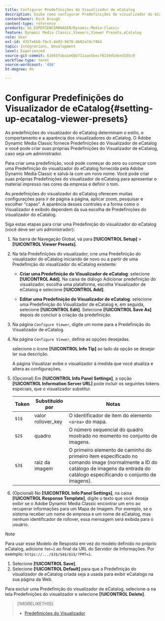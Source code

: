 ```yaml
---
title: Configurar Predefinições do Visualizador de eCatalog
description: Saiba como configurar Predefinições do visualizador do eCatalog no Adobe Dynamic Media Classic.
contentOwner: Rick Brough
content-type: reference
products: SG_EXPERIENCEMANAGER/Dynamic-Media-Classic
feature: Dynamic Media Classic,Viewers,Viewer Presets,eCatalog
role: User
exl-id: 4357e6b8-fbc5-4e93-9476-db92a7dc7464
topic: Integrations, Development
level: Experienced
source-git-commit: 61665faba1e6bb711aae5becf0150d1ebe3105c0
workflow-type: tm+mt
source-wordcount: '458'
ht-degree: 0%

---
```


# Configurar Predefinições do Visualizador de eCatalog{#setting-up-ecatalog-viewer-presets}

As predefinições do visualizador do eCatalog determinam o estilo, o comportamento e a aparência dos visualizadores do eCatalog. O Adobe Dynamic Media Classic fornece Predefinições do Visualizador de eCatalog e você pode criar suas próprias Predefinições do Visualizador de eCatalog, caso seja um administrador.

Para criar uma predefinição, você pode começar do zero ou começar com uma Predefinição do visualizador do eCatalog fornecida pela Adobe Dynamic Media Classic e salvá-la com um novo nome. Você pode criar suas próprias Predefinições do visualizador de eCatalog para apresentar o material impresso nas cores da empresa e definir o tom.

As predefinições do visualizador do eCatalog oferecem muitas configurações para ir de página a página, aplicar zoom, pesquisar e escolher &quot;capas&quot;. A aparência desses controles e a forma como o Visualizador é exibido dependem da sua escolha de Predefinições do visualizador do eCatalog.

Siga estas etapas para criar uma Predefinição do visualizador do eCatalog (você deve ser um administrador):

1. Na barra de Navegação Global, vá para **[!UICONTROL Setup]** > **[!UICONTROL Viewer Presets]**.
1. Na tela Predefinições do visualizador, crie uma Predefinição do visualizador do eCatalog iniciando de novo ou a partir de uma Predefinição do visualizador do eCatalog existente:

   * **Criar uma Predefinição do Visualizador de eCatalog**: selecione **[!UICONTROL Add]**. Na caixa de diálogo Adicionar predefinição do visualizador, escolha uma plataforma, escolha Visualizador de eCatalog e selecione **[!UICONTROL Add]**.

   * **Editar uma Predefinição do Visualizador de eCatalog**: selecione uma Predefinição do Visualizador de eCatalog e, em seguida, selecione **[!UICONTROL Edit]**. Selecione **[!UICONTROL Save As]** depois de concluir a criação da predefinição.

1. Na página `Configure Viewer`, digite um nome para a Predefinição do Visualizador de eCatalog.
1. Na página `Configure Viewer`, defina as opções desejadas.

   selecione o ícone **[!UICONTROL Info Tip]** ao lado da opção se desejar ler sua descrição.

   A página Visualizar exibe o visualizador à medida que você atualiza e altera as configurações.

1. (Opcional) Em **[!UICONTROL Info Panel Settings]**, a opção **[!UICONTROL Information Server URL]** pode incluir os seguintes tokens especiais, que o visualizador substitui:

   | Token | Substituído por | Notas |
   | --- | --- | --- |
   | `$1$` | valor rollover_key | O identificador de item do elemento `<area>` do mapa. |
   | `$2$` | quadro | O número sequencial do quadro mostrado no momento no conjunto de imagens. |
   | `$3$` | raiz da imagem | O primeiro elemento de caminho do primeiro item especificado no comando image (normalmente a ID do catálogo de imagens da entrada do catálogo especificando o conjunto de imagens). |

1. (Opcional) No **[!UICONTROL Info Panel Settings]**, na caixa **[!UICONTROL Response Template]**, digite o texto que você deseja exibir se o Adobe Dynamic Media Classic encontrar um erro ao recuperar informações para um Mapa de Imagem. Por exemplo, se o sistema receber um nome de empresa e um nome de eCatalog, mas nenhum identificador de rollover, essa mensagem será exibida para o usuário.

>[!NOTE]
>
>Para usar esse Modelo de Resposta em vez do modelo definido no próprio eCatalog, adicione `fmt=1` ao final da URL do Servidor de Informações. Por exemplo: `https://.../$3$/$4$/$1$/?FMT=1`.

1. Selecione **[!UICONTROL Save]**.
1. Selecione **[!UICONTROL Default]** para que a Predefinição do visualizador de eCatalog criada seja a usada para exibir eCatalogs na sua página da Web.

Para excluir uma Predefinição do visualizador de eCatalog, selecione-a na tela Predefinições do visualizador e selecione **[!UICONTROL Delete]**.

>[!MORELIKETHIS]
>
>* [Predefinições do Visualizador](application-setup.md#viewer_presets)
